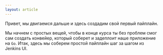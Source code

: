 ```yaml
---
layout: article
---
```

Привет, мы двигаемся дальше и здесь создадим свой первый пайплайн.

Мы начнем с простых вещей, чтобы в конце курса ты без проблем смог сам создать конвейер, который соберет и задеплоит наше приложение на `Go`. Итак, здесь мы соберем простой пайплайн шаг за шагом из Jenkins UI.

